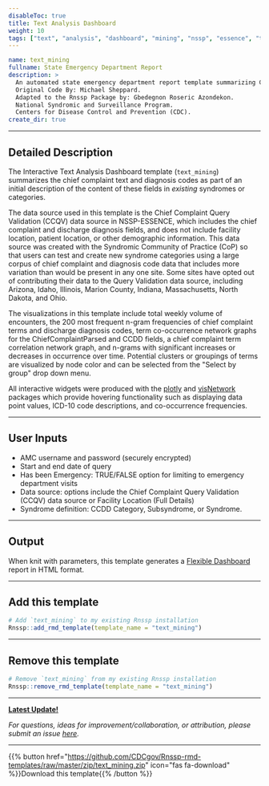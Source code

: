 ```yaml
---
disableToc: true
title: Text Analysis Dashboard
weight: 10
tags: ["text", "analysis", "dashboard", "mining", "nssp", "essence", "template"] 
---
```


```yaml
name: text_mining
fullname: State Emergency Department Report
description: >
  An automated state emergency department report template summarizing CCDD categories.
  Original Code By: Michael Sheppard.
  Adapted to the Rnssp Package by: Gbedegnon Roseric Azondekon.
  National Syndromic and Surveillance Program.
  Centers for Disease Control and Prevention (CDC).
create_dir: true
```
---
## Detailed Description

The Interactive Text Analysis Dashboard template (`text_mining`) summarizes the chief complaint text and diagnosis codes as part of an initial description of the content of these fields in *existing* syndromes or categories.

The data source used in this template is the Chief Complaint Query Validation (CCQV) data source in NSSP-ESSENCE, which includes the chief complaint and discharge diagnosis fields, and does not include facility location, patient location, or other demographic information. This data source was created with the Syndromic Community of Practice (CoP) so that users can test and create new syndrome categories using a large corpus of chief complaint and diagnosis code data that includes more variation than would be present in any one site.  Some sites have opted out of contributing their data to the Query Validation data source, including Arizona, Idaho, Illinois, Marion County, Indiana, Massachusetts, North Dakota, and Ohio.

The visualizations in this template include total weekly volume of encounters, the 200 most frequent n-gram frequencies of chief complaint terms and discharge diagnosis codes, term co-occurrence network graphs for the ChiefComplaintParsed and CCDD fields, a chief complaint term correlation network graph, and n-grams with significant increases or decreases in occurrence over time. Potential clusters or groupings of terms are visualized by node color and can be selected from the "Select by group" drop down menu.

All interactive widgets were produced with the [plotly](https://plotly.com/r/) and [visNetwork](https://cran.r-project.org/web/packages/visNetwork/vignettes/Introduction-to-visNetwork.html) packages which provide hovering functionality such as displaying data point values, ICD-10 code descriptions, and co-occurrence frequencies.

---
## User Inputs

* AMC username and password (securely encrypted)
* Start and end date of query
* Has been Emergency: TRUE/FALSE option for limiting to emergency department visits 
* Data source: options include the Chief Complaint Query Validation (CCQV) data source or Facility Location (Full Details)
* Syndrome definition: CCDD Category, Subsyndrome, or Syndrome.

---
## Output

When knit with parameters, this template generates a [Flexible Dashboard](https://pkgs.rstudio.com/flexdashboard/) report in HTML format.

---
## Add this template

```r
# Add `text_mining` to my existing Rnssp installation
Rnssp::add_rmd_template(template_name = "text_mining")
```
---
## Remove this template

```r
# Remove `text_mining` from my existing Rnssp installation
Rnssp::remove_rmd_template(template_name = "text_mining")
```

---
[**Latest Update!**](/changelogs/#text-analysis-interactive-dashboard-template-text_mining)

*For questions, ideas for improvement/collaboration, or attribution, please submit an issue [here](https://github.com/CDCgov/Rnssp-rmd-templates/issues).*

---
{{% button href="https://github.com/CDCgov/Rnssp-rmd-templates/raw/master/zip/text_mining.zip" icon="fas fa-download" %}}Download this template{{% /button %}}